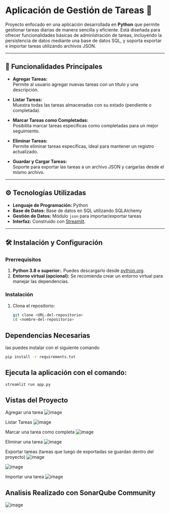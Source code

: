 # Aplicación de Gestión de Tareas 📝

Proyecto enfocado en una aplicación desarrollada en **Python** que permite gestionar tareas diarias de manera sencilla y eficiente. Está diseñada para ofrecer funcionalidades básicas de administración de tareas, incluyendo la persistencia de datos mediante una base de datos SQL, y soporta exportar e importar tareas utilizando archivos JSON.

---

## 🚀 Funcionalidades Principales

- **Agregar Tareas:**  
  Permite al usuario agregar nuevas tareas con un título y una descripción.

- **Listar Tareas:**  
  Muestra todas las tareas almacenadas con su estado (pendiente o completada).

- **Marcar Tareas como Completadas:**  
  Posibilita marcar tareas específicas como completadas para un mejor seguimiento.

- **Eliminar Tareas:**  
  Permite eliminar tareas específicas, ideal para mantener un registro actualizado.

- **Guardar y Cargar Tareas:**  
  Soporte para exportar las tareas a un archivo JSON y cargarlas desde el mismo archivo.

---

## ⚙️ Tecnologías Utilizadas

- **Lenguaje de Programación:** Python  
- **Base de Datos:** Base de datos en SQL utilizando SQLAlchemy  
- **Gestión de Datos:** Módulo `json` para importar/exportar tareas  
- **Interfaz:** Construido con [Streamlit](https://streamlit.io).

---

## 🛠️ Instalación y Configuración

### Prerrequisitos
1. **Python 3.8 o superior:**. Puedes descargarlo desde [python.org](https://www.python.org/).
2. **Entorno virtual (opcional):** Se recomienda crear un entorno virtual para manejar las dependencias.

### Instalación
1. Clona el repositorio:
   ```bash
   git clone <URL-del-repositorio>
   cd <nombre-del-repositorio>

## Dependencias Necesarias

las puedes instalar con el siguiente comando
```bash
pip install -r requirements.txt
```

## Ejecuta la aplicación con el comando:

```bash
streamlit run app.py

```

## Vistas del Proyecto

Agregar una tarea
![image](https://github.com/user-attachments/assets/2e4decf2-c4d8-4fbe-a880-0d04f201db6f)

Listar Tareas
![image](https://github.com/user-attachments/assets/3e5eb51f-3288-46b8-8a8c-5191d834d2a2)

Marcar una tarea como completa
![image](https://github.com/user-attachments/assets/b6cfa8a1-eac6-4c46-9501-f1fbfbbefc06)
 
Eliminar una tarea
![image](https://github.com/user-attachments/assets/a88a6cc5-ef93-45d1-a804-ff89d6b5e2e7)

Exportar tareas (tareas que luego de exportadas se guardan dentro del proyecto)
![image](https://github.com/user-attachments/assets/08344739-a900-4501-918c-7497d641f763)

![image](https://github.com/user-attachments/assets/71438067-d9e3-41e0-91ec-46b32a38c698)

Importar una tarea
![image](https://github.com/user-attachments/assets/f44dc16e-5964-4c91-b307-136312da0d67)


## Analisis Realizado con SonarQube Community
![image](https://github.com/user-attachments/assets/369d6878-6101-47cd-849d-1220d45df2ef)

